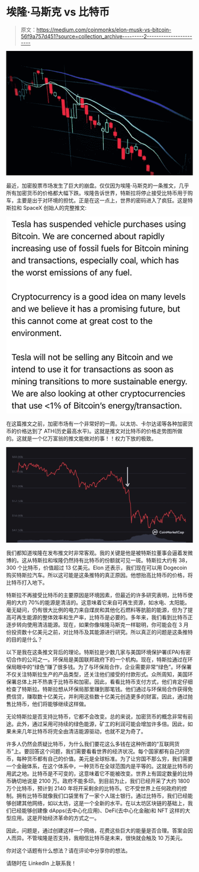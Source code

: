 # 埃隆·马斯克 vs 比特币

> 原文：<https://medium.com/coinmonks/elon-musk-vs-bitcoin-56f9a757d451?source=collection_archive---------2----------------------->

![](img/fc74f3b86d0aab1eae7b696f9aa97eb9.png)

最近，加密股票市场发生了巨大的崩盘。仅仅因为埃隆·马斯克的一条推文，几乎所有加密货币的价格都大幅下跌。埃隆告诉世界，特斯拉将停止接受比特币用于购车，主要是出于对环境的担忧。正是在这一点上，世界的密码进入了疯狂。这是特斯拉和 SpaceX 创始人的完整推文:

![](img/488be9d3746dc0e00403c2ec2e0fb26e.png)

在这篇推文之前，加密市场有一个非常好的一周。以太坊、卡尔达诺等各种加密货币的价格达到了 ATH(历史最高水平)。这就是推文对比特币的价格走势图所做的。这就是一个亿万富翁的推文能做对的事！！权力下放的极致。

![](img/e2092edb868c95cd883d4d7ed354feb9.png)

我们都知道埃隆在发布推文时非常客观。我的关键是他是被特斯拉董事会逼着发微博的。这从特斯拉和埃隆仍然持有比特币的份额就可见一斑。特斯拉大约有 38，300 个比特币，价值超过 13 亿美元。Elon 还表示，我们现在可以用 Dogecoin 购买特斯拉汽车。所以这可能是这条推特的真正原因。他想抬高比特币的价格，将比特币打入地下。

特斯拉不再接受比特币的主要原因是环境因素，但最近的许多研究表明，比特币使用的大约 70%的能源是清洁的。这意味着它来自可再生资源，如水电、太阳能。毫无疑问，仍有很大比例的电力来自煤炭和其他化石燃料等肮脏的能源，但为了提高可再生能源的整体效率和生产率，比特币是必要的。多年来，我们看到比特币正逐步转向使用清洁能源。现在，如果你像埃隆马斯克一样聪明，你可能会在 3 月份投资数十亿美元之前，对比特币及其能源进行研究。所以真正的问题是这条推特的目的是什么？

以下是我在这条推文背后的理论。特斯拉是少数几家与美国环境保护署(EPA)有密切合作的公司之一。环保局是美国联邦政府下的一个机构。现在，特斯拉通过在环保局眼中的“绿色”赚了很多钱。为了与环保局合作，企业需要非常“绿色”。环保署不仅关注特斯拉生产的产品类型，还关注他们接受的付款形式。众所周知，美国环保署总体上并不热衷于比特币和加密。因此，看看比特币支付方式，他们肯定仔细检查了特斯拉。特斯拉想从环保局那里赚到那笔钱。他们通过与环保局合作获得免费信贷，赚取数十亿美元，并利用这些数十亿美元创造更多的财富。因此，通过抛售比特币，他们将能够继续这样做。

无论特斯拉是否支持比特币，它都不会改变。总的来说，加密货币的概念非常有前途。此外，通过采用可持续的绿色能源，矿工的利润可能会增加许多倍。因此，如果未来几年比特币将完全由清洁能源驱动，也就不足为奇了。

许多人仍然会质疑比特币，为什么我们要花这么多钱在这种所谓的“互联网货币”上。要回答这个问题，我们需要看看世界的经济状况。每个国家都有自己的货币，每种货币都有自己的价值。美元是全球标准。为了让穷国不那么穷，我们需要一个金融体系，在这个体系中，一种货币在全球范围内是平等的。这就是比特币的用武之地。比特币是不可变的，这意味着它不能被改变。世界上有固定数量的比特币确切地说是 2100 万。政府不能多印。到目前为止，我们已经开采了大约 1800 万个比特币，预计到 2140 年将开采剩余的比特币。它不受世界上任何政府的控制。拥有比特币就像我们口袋里有了一家个人瑞士银行。通过比特币，我们已经能够创建其他网络，如以太坊，这是一个全新的水平。在以太坊区块链的基础上，我们已经能够创建像 dApps(去中心化应用)、DeFi(去中心化金融)和 NFT 这样的大型应用。这是开始经济革命的方式之一。

因此，问题是，通过创建这样一个网络，花费这些巨大的能量是否合理。答案会因人而异。不管埃隆是否支持，我相信比特币是未来，很快就会触及 10 万美元。

你对这个话题有什么想法？请在评论中分享你的想法。

请随时在 LinkedIn 上联系我！